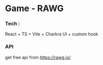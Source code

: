 # Game - RAWG
### Tech : 
React + TS + Vite + Charkra UI + custom hook
### API
get free api from https://rawg.io/
